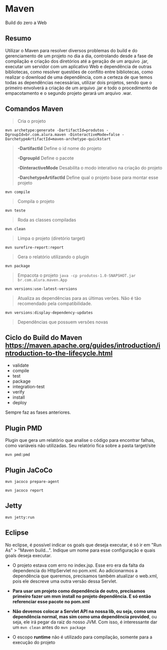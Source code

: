 # Maven
Build do zero a Web

## Resumo
Utilizar o Maven para resolver diversos problemas do build e do gerenciamento de um projeto no dia a dia, controlando desde a fase de compilação e criação dos diretórios até a geração de um arquivo .jar, executar um servidor com um aplicativo Web e dependência de outras bibliotecas, como resolver questões de conflito entre bibliotecas, como realizar o download de uma dependência, com a certeza de que temos todas as dependências necessárias, utilizar dois projetos, sendo que o primeiro envolverá a criação de um arquivo .jar e todo o procedimento de empacotamento e o segundo projeto gerará um arquivo .war.

## Comandos Maven
> Cria o projeto

``mvn archetype:generate -DartifactId=produtos -DgroupId=br.com.alura.maven -DinteractiveMode=false -DarchetypeArtifactId=maven-archetype-quickstart``

> **-DartifactId** Define o id nome do projeto
>
> **-DgroupId** Define o pacote
>
> **-DinteractiveMode** Desabilita o modo interativo na criação do projeto
>
> **-DarchetypeArtifactId** Define qual o projeto base para montar esse projeto

``mvn compile``

> Compila o projeto

``mvn teste``

> Roda as classes compiladas

``mvn clean``

> Limpa o projeto (diretório target)

``mvn surefire-report:report``

> Gera o relatório utilizando o plugin

``mvn package``

> Empacota o projeto
> ``java -cp produtos-1.0-SNAPSHOT.jar br.com.alura.maven.App``

``mvn versions:use-latest-versions``

> Atualiza as dependências para as últimas verões. Não é tão recomendado pela compatibilidade.

``mvn versions:display-dependency-updates``

> Dependências que possuem versões novas


## Ciclo do Build do Maven <https://maven.apache.org/guides/introduction/introduction-to-the-lifecycle.html>

- validate
- compile
- test
- package
- integration-test
- verify
- install
- deploy

Sempre faz as fases anteriores.

## Plugin PMD

Plugin que gera um relatório que analise o código para encontrar falhas, como variáveis não utilizadas. Seu relatório fica sobre a pasta target/site

``mvn pmd:pmd``

## Plugin JaCoCo

``mvn jacoco prepare-agent``

``mvn jacoco report``

## Jetty

``mvn jetty:run``

## Eclipse

No eclipse, é possível indicar os goals que deseja executar, é só ir em "Run As" > "Maven build...". Indique um nome para esse configuração e quais goals deseja executar.

- O projeto estava com erro no index.jsp. Esse ero era da falta da dependencia do HttpServlet no pom.xml. Ao adicionarmos a dependência que queremos, precisamos também atualizar o web.xml, pois ele descreve uma outra versão dessa Servlet.

- **Para usar um projeto como dependência de outro, precisamos primeiro fazer um mvn install no projeto dependência. E só então referenciar esse pacote no pom.xml**

- **Não devemos colocar a Servlet API na nossa lib, ou seja, como uma dependência normal, mas sim como uma dependência provided**, ou seja, ele irá pegar da raiz do nosso JVM. Com isso, é interessante dar um ``mvn clean`` antes do ``mvn package``

- O escopo **runtime** não é utilizado para compilação, somente para a execução do projeto
